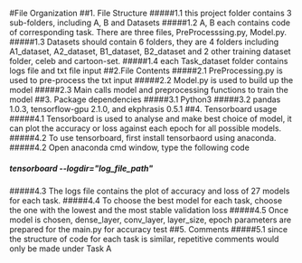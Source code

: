 #File Organization
##1. File Structure
#####1.1 this project folder contains 3 sub-folders, including A, B and Datasets
#####1.2 A, B each contains code of corresponding task. There are three files, PreProcesssing.py, Model.py.
#####1.3 Datasets should contain 6 folders, they are 4 folders including A1_dataset, A2_dataset, B1_dataset, B2_dataset and 2 other training dataset folder, celeb and cartoon-set.
#####1.4 each Task_dataset folder contains logs file and txt file input
##2.File Contents
#####2.1 PreProcessing.py is used to pre-process the txt input
#####2.2 Model.py is used to build up the model
#####2.3 Main calls model and preprocessing functions to train the model
##3. Package dependencies
#####3.1 Python3
#####3.2 pandas 1.0.3, tensorflow-gpu 2.1.0, and ekphrasis 0.5.1
##4. Tensorboard usage
#####4.1 Tensorboard is used to analyse and make best choice of model, it can plot the accuracy or loss against each epoch for all possible models.
#####4.2 To use tensorboard, first install tensorbaord using anaconda.
#####4.2 Open anaconda cmd window, type the following code
##### _tensorboard --logdir="log_file_path"_
#####4.3 The logs file contains the plot of accuracy and loss of 27 models for each task.
#####4.4 To choose the best model for each task, choose the one with the lowest and the most stable validation loss
#####4.5 Once model is chosen, dense_layer, conv_layer, layer_size, epoch parameters are prepared for the main.py for accuracy test 
##5. Comments
#####5.1 since the structure of code for each task is similar, repetitive comments would only be made under Task A





